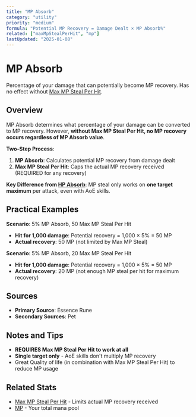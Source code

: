 ```yaml
---
title: "MP Absorb"
category: "utility"
priority: "medium"
formula: "Potential MP Recovery = Damage Dealt × MP Absorb%"
related: ["maxMpStealPerHit", "mp"]
lastUpdated: "2025-01-08"
---
```


# MP Absorb

Percentage of your damage that can potentially become MP recovery. Has no effect without [Max MP Steal Per Hit](/stats/max-mp-steal-per-hit).

## Overview

MP Absorb determines what percentage of your damage can be converted to MP recovery. However, **without Max MP Steal Per Hit, no MP recovery occurs regardless of MP Absorb value**.

**Two-Step Process**:
1. **MP Absorb**: Calculates potential MP recovery from damage dealt
2. **Max MP Steal Per Hit**: Caps the actual MP recovery received (REQUIRED for any recovery)

**Key Difference from [HP Absorb](/stats/hp-absorb)**: MP steal only works on **one target maximum** per attack, even with AoE skills.

## Practical Examples

**Scenario**: 5% MP Absorb, 50 Max MP Steal Per Hit
- **Hit for 1,000 damage**: Potential recovery = 1,000 × 5% = 50 MP
- **Actual recovery**: 50 MP (not limited by Max MP Steal)

**Scenario**: 5% MP Absorb, 20 Max MP Steal Per Hit  
- **Hit for 1,000 damage**: Potential recovery = 1,000 × 5% = 50 MP
- **Actual recovery**: 20 MP (not enough MP steal per hit for maximum recovery)

## Sources

- **Primary Source**: Essence Rune
- **Secondary Sources**: Pet

## Notes and Tips

- **REQUIRES Max MP Steal Per Hit to work at all**
- **Single target only** - AoE skills don't multiply MP recovery
- Great Quality of life (in combination with Max MP Steal Per Hit) to reduce MP usage

## Related Stats

- [Max MP Steal Per Hit](/stats/max-mp-steal-per-hit) - Limits actual MP recovery received
- [MP](/stats/mp) - Your total mana pool